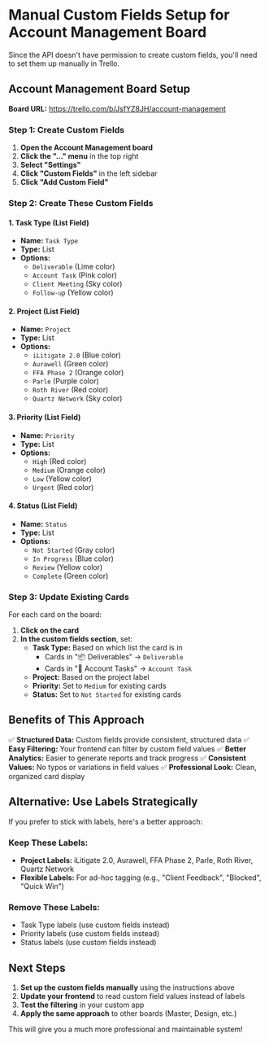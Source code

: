 # Manual Custom Fields Setup for Account Management Board

Since the API doesn't have permission to create custom fields, you'll need to set them up manually in Trello.

## Account Management Board Setup

**Board URL:** https://trello.com/b/JsfYZ8JH/account-management

### Step 1: Create Custom Fields

1. **Open the Account Management board**
2. **Click the "..." menu** in the top right
3. **Select "Settings"**
4. **Click "Custom Fields"** in the left sidebar
5. **Click "Add Custom Field"**

### Step 2: Create These Custom Fields

#### 1. Task Type (List Field)
- **Name:** `Task Type`
- **Type:** List
- **Options:**
  - `Deliverable` (Lime color)
  - `Account Task` (Pink color)
  - `Client Meeting` (Sky color)
  - `Follow-up` (Yellow color)

#### 2. Project (List Field)
- **Name:** `Project`
- **Type:** List
- **Options:**
  - `iLitigate 2.0` (Blue color)
  - `Aurawell` (Green color)
  - `FFA Phase 2` (Orange color)
  - `Parle` (Purple color)
  - `Roth River` (Red color)
  - `Quartz Network` (Sky color)

#### 3. Priority (List Field)
- **Name:** `Priority`
- **Type:** List
- **Options:**
  - `High` (Red color)
  - `Medium` (Orange color)
  - `Low` (Yellow color)
  - `Urgent` (Red color)

#### 4. Status (List Field)
- **Name:** `Status`
- **Type:** List
- **Options:**
  - `Not Started` (Gray color)
  - `In Progress` (Blue color)
  - `Review` (Yellow color)
  - `Complete` (Green color)

### Step 3: Update Existing Cards

For each card on the board:

1. **Click on the card**
2. **In the custom fields section**, set:
   - **Task Type:** Based on which list the card is in
     - Cards in "📦 Deliverables" → `Deliverable`
     - Cards in "👥 Account Tasks" → `Account Task`
   - **Project:** Based on the project label
   - **Priority:** Set to `Medium` for existing cards
   - **Status:** Set to `Not Started` for existing cards

## Benefits of This Approach

✅ **Structured Data:** Custom fields provide consistent, structured data
✅ **Easy Filtering:** Your frontend can filter by custom field values
✅ **Better Analytics:** Easier to generate reports and track progress
✅ **Consistent Values:** No typos or variations in field values
✅ **Professional Look:** Clean, organized card display

## Alternative: Use Labels Strategically

If you prefer to stick with labels, here's a better approach:

### Keep These Labels:
- **Project Labels:** iLitigate 2.0, Aurawell, FFA Phase 2, Parle, Roth River, Quartz Network
- **Flexible Labels:** For ad-hoc tagging (e.g., "Client Feedback", "Blocked", "Quick Win")

### Remove These Labels:
- Task Type labels (use custom fields instead)
- Priority labels (use custom fields instead)
- Status labels (use custom fields instead)

## Next Steps

1. **Set up the custom fields manually** using the instructions above
2. **Update your frontend** to read custom field values instead of labels
3. **Test the filtering** in your custom app
4. **Apply the same approach** to other boards (Master, Design, etc.)

This will give you a much more professional and maintainable system!
